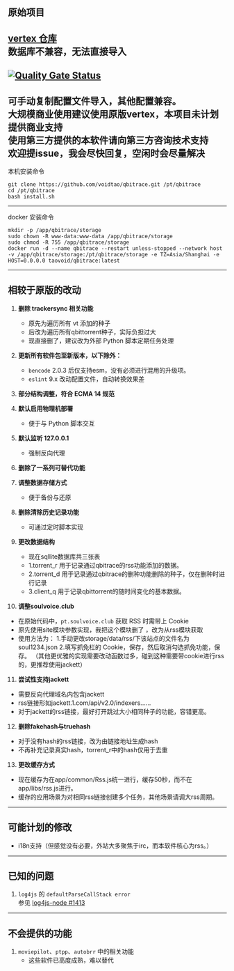 ## 原始项目
**[vertex 仓库](https://github.com/vertex-app/vertex)**  
数据库不兼容，无法直接导入
---
[![Quality Gate Status](https://sonarcloud.io/api/project_badges/measure?project=voidtao_qbitrace&metric=alert_status)](https://sonarcloud.io/summary/new_code?id=voidtao_qbitrace)
---
**可手动复制配置文件导入，其他配置兼容。**  
**大规模商业使用建议使用原版vertex，本项目未计划提供商业支持**  
**使用第三方提供的本软件请向第三方咨询技术支持**  
**欢迎提issue，我会尽快回复，空闲时会尽量解决**
---
本机安装命令
```
git clone https://github.com/voidtao/qbitrace.git /pt/qbitrace
cd /pt/qbitrace
bash install.sh
```
---
docker 安装命令
```
mkdir -p /app/qbitrace/storage
sudo chown -R www-data:www-data /app/qbitrace/storage
sudo chmod -R 755 /app/qbitrace/storage
docker run -d --name qbitrace --restart unless-stopped --network host -v /app/qbitrace/storage:/pt/qbitrace/storage -e TZ=Asia/Shanghai -e HOST=0.0.0.0 taovoid/qbitrace:latest
```
---

## 相较于原版的改动

1. **删除 trackersync 相关功能**  
   - 原先为遍历所有 vt 添加的种子  
   - 后改为遍历所有qbittorrent种子，实际负担过大
   - 现直接删了，建议改为外部 Python 脚本定期任务处理

2. **更新所有软件包至新版本，以下除外：**  
   - `bencode` 2.0.3 后仅支持esm，没有必须进行混用的升级项。
   - `eslint` 9.x 改动配置文件，自动转换效果差  

3. **部分结构调整，符合 ECMA 14 规范**

4. **默认启用物理机部署**  
   - 便于与 Python 脚本交互

5. **默认监听 127.0.0.1**  
   - 强制反向代理

6. **删除了一系列可替代功能**

7. **调整数据存储方式**  
   - 便于备份与还原

8. **删除清除历史记录功能**  
   - 可通过定时脚本实现

9. **更改数据结构**  
   - 现在sqllite数据库共三张表
   - 1.torrent_r 用于记录通过qbitrace的rss功能添加的数据。
   - 2.torrent_d 用于记录通过qbitrace的删种功能删除的种子，仅在删种时进行记录
   - 3.client_q 用于记录qbittorrent的随时间变化的基本数据。

10. **调整soulvoice.club**
   - 在原始代码中，`pt.soulvoice.club` 获取 RSS 时需带上 Cookie  
   - 原先使用site模块参数实现，我把这个模块删了 ，改为从rss模块获取
   - 使用方法为：
   1.手动更改storage/data/rss/下该站点的文件名为soul1234.json
   2.填写抓免栏的 Cookie，保存，然后取消勾选抓免功能，保存。
   （其他更优雅的实现需要改动函数过多，碰到这种需要带cookie进行rss的，更推荐使用jackett）

11. **尝试性支持jackett**
   - 需要反向代理域名内包含jackett
   - rss链接形如jackett.1.com/api/v2.0/indexers......
   - 对于jackett的rss链接，最好打开跳过大小相同种子的功能，容错更高。

12. **删除fakehash与truehash**
   - 对于没有hash的rss链接，改为由链接地址生成hash
   - 不再补充记录真实hash，torrent_r中的hash仅用于去重

13. **更改缓存方式**
   - 现在缓存为在app/common/Rss.js统一进行，缓存50秒，而不在app/libs/rss.js进行。
   - 缓存的应用场景为对相同rss链接创建多个任务，其他场景请调大rss周期。
---

## 可能计划的修改
   - i18n支持（但感觉没有必要，外站大多聚焦于irc，而本软件核心为rss。） 

---

## 已知的问题

1. `log4js` 的 `defaultParseCallStack error`  
   参见 [log4js-node #1413](https://github.com/log4js-node/log4js-node/issues/1413)


---

## 不会提供的功能

1. `moviepilot`、`ptpp`、`autobrr` 中的相关功能  
   - 这些软件已高度成熟，难以替代